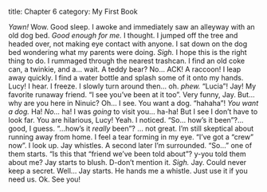 title: Chapter 6
category: My First Book

*Yawn!* Wow. Good sleep. I awoke and immediately saw an alleyway with an old dog bed.
*Good enough for me.* I thought. I jumped off the tree and headed over, not making
eye contact with anyone. I sat down on the dog bed wondering what my parents were doing.
*Sigh.* I hope this is the right thing to do. I rummaged through the nearest trashcan.
I find an old coke can, a twinkie, and a… wait. A teddy bear? No… ACK! A raccoon! I
leap away quickly. I find a water bottle and splash some of it onto my hands. Lucy! I hear.
I freeze. I slowly turn around then… oh. *phew.* “Lucia”! Jay! My favorite runaway friend.
“I see you’ve been at it too”. Very funny, Jay. But… why are you here in Ninuic? Oh… I see.
You want a dog. “hahaha”! *You want a dog.* Ha! *No…* ha! I was *going* to visit you… ha-ha!
But I see I don’t have to look far.  You are hilarious, Lucy! Yeah. I noticed. “So… how’s it
been”?... good, I guess. “…how’s it *really* been”? … not great. I’m still skeptical about
running away from home.  I feel a tear forming in my eye. “I’ve got a “crew” now”. I look up.
Jay whistles. A second later I’m surrounded. “So…” one of them starts. “Is this that “friend
we’ve been told about”? y-you told them about me? Jay starts to blush. D-don’t mention it.
*Sigh.* Jay. Could never keep a secret. Well… Jay starts. He hands me a whistle. Just use it if you need us. Ok. See you!
